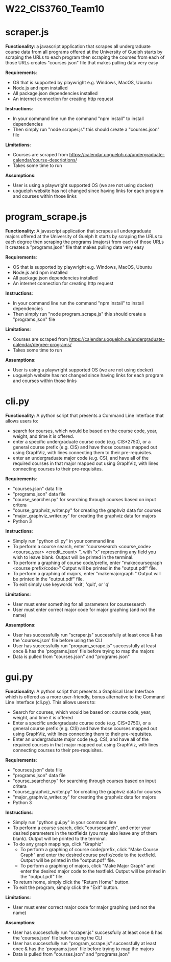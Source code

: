 # W22_CIS3760_Team10

# scraper.js

**Functionality**:
    a javascript application that scrapes all undergraduate course data from all programs 
        offered at the University of Guelph
    starts by scraping the URLs to each program then scraping the courses from each of those URLs
    creates "courses.json" file that makes pulling data very easy

**Requirements**:
- OS that is supported by playwright e.g. Windows, MacOS, Ubuntu 
- Node.js and npm installed 
- All package.json dependencies installed
- An internet connection for creating http request 

**Instructions**: 
- In your command line run the command "npm install" to install dependencies
- Then simply run "node scraper.js" this should create a "courses.json" file

**Limitations**:
- Courses are scraped from https://calendar.uoguelph.ca/undergraduate-calendar/course-descriptions/
- Takes some time to run 

**Assumptions**:
- User is using a playwright supported OS (we are not using docker)
- uoguelph website has not changed since having links for each program 
and courses within those links

# program_scrape.js

**Functionality**:
    A javascript application that scrapes all undergraduate majors offered at the University of Guelph
    It starts by scraping the URLs to each degree then scraping the programs (majors) from each of those URLs
    It creates a "programs.json" file that makes pulling data very easy

**Requirements**:
- OS that is supported by playwright e.g. Windows, MacOS, Ubuntu 
- Node.js and npm installed 
- All package.json dependencies installed
- An internet connection for creating http request 

**Instructions**: 
- In your command line run the command "npm install" to install dependencies
- Then simply run "node program_scrape.js" this should create a "programs.json" file

**Limitations**:
- Courses are scraped from https://calendar.uoguelph.ca/undergraduate-calendar/degree-programs/
- Takes some time to run 

**Assumptions**:
- User is using a playwright supported OS (we are not using docker)
- uoguelph website has not changed since having links for each program 
and courses within those links

# cli.py

**Functionality**: 
    A python script that presents a Command Line Interface that allows users to:

- search for courses, which would be  based on the course code, year, weight, and time it is offered.
- enter a specific undergraduate course code (e.g. CIS*2750), or a general course prefix (e.g. CIS) and have those courses mapped out using GraphViz, with lines connecting them to their pre-requisites. 
- enter an undergraduate major code (e.g. CS), and have all of the required courses in that major mapped out using GraphViz, with lines connecting courses to their pre-requisites.

**Requirements**:
- "courses.json" data file
- "programs.json" data file
- "course_searcher.py" for searching through courses based on input critera
- "course_graphviz_writer.py" for creating the graphviz data for courses
- "major_graphviz_writer.py" for creating the graphviz data for majors
- Python 3

**Instructions**:
- Simply run "python cli.py" in your command line
- To perform a course search, enter "coursesearch <course_code> <course_year> <credit_count> <season>", with "x" representing any field you wish to leave blank. Output will be printed in the terminal.
- To perform a graphing of course code/prefix, enter "makecoursegraph <course prefix/code>" Output will be printed in the "output.pdf" file.
- To perform a graphing of majors, enter "makemajorgraph <major code>" Output will be printed in the "output.pdf" file.
- To exit simply use keywords 'exit', 'quit', or 'q' 

**Limitations**:
- User must enter something for all parameters for coursesearch
- User must enter correct major code for major graphing (and not the name)

**Assumptions**:
- User has successfully run "scraper.js" successfully at least once  & has the 'courses.json' file before using the CLI
- User has successfully run "program_scrape.js" successfully at least once  & has the 'programs.json' file before trying to map the majors
- Data is pulled from "courses.json" and "programs.json"

# gui.py
**Functionality**: 
    A python script that presents a Graphical User Interface which is offered as a more user-friendly, bonus alternative to the Command Line Interface (cli.py). This allows users to:
- Search for courses, which would be based on: course code, year, weight, and time it is offered
- Enter a specific undergraduate course code (e.g. CIS*2750), or a general course prefix (e.g. CIS) and have those courses mapped out using GraphViz, with lines connecting them to their pre-requisites. 
- Enter an undergraduate major code (e.g. CS), and have all of the required courses in that major mapped out using GraphViz, with lines connecting courses to their pre-requisites.

**Requirements**:
- "courses.json" data file
- "programs.json" data file
- "course_searcher.py" for searching through courses based on input critera
- "course_graphviz_writer.py" for creating the graphviz data for courses
- "major_graphviz_writer.py" for creating the graphviz data for majors
- Python 3

**Instructions**:
- Simply run "python gui.py" in your command line
- To perform a course search, click "coursesearch", and enter your desired parameters in the textfields (you may also leave any of them blank). Output will be printed to the terminal.
- To do any graph mappings, click "Graphiz" 
    - To perform a graphing of course code/prefix, click "Make Course Graph" and enter the desired course prefix/code to the textfield. Output will be printed in the "output.pdf" file.
    - To perform a graphing of majors, click "Make Major Graph" and enter the desired major code to the textfield. Output will be printed in the "output.pdf" file.
- To return home, simply click the "Return Home" button.
- To exit the program, simply click the "Exit" button.

**Limitations**:
- User must enter correct major code for major graphing (and not the name)

**Assumptions**:
- User has successfully run "scraper.js" successfully at least once  & has the 'courses.json' file before using the CLI
- User has successfully run "program_scrape.js" successfully at least once  & has the 'programs.json' file before trying to map the majors
- Data is pulled from "courses.json" and "programs.json"


